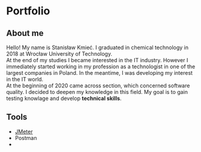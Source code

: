 # Portfolio
## About me
Hello! My name is Stanisław Kmieć. I graduated in chemical technology in 2018 at Wrocław University of Technology.<br>At the end of my studies I became interested in the IT industry. However I immediately started working in my profession as a technologist in one of the largest companies in Poland. In the meantime, I was developing my interest in the IT world. <br> At the beginning of 2020 came across section, which concerned software quality. I decided to deepen my knowledge in this field.  My goal is to gain testing knowlage and develop **technical skills**.
## Tools
- [JMeter](https://jmeter.apache.org/)
- Postman
- 
